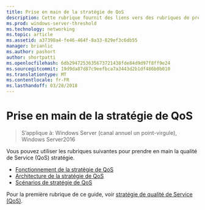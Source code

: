 ```yaml
---
title: Prise en main de la stratégie de QoS
description: Cette rubrique fournit des liens vers des rubriques de présentation pour la stratégie de qualité de Service (QoS), qui vous permet d’utiliser la stratégie de groupe pour hiérarchiser le trafic bande passante du réseau des applications spécifiques et des services dans Windows Server2016.
ms.prod: windows-server-threshold
ms.technology: networking
ms.topic: article
ms.assetid: a37398a4-fe46-464f-8a33-829ef3c6db55
manager: brianlic
ms.author: pashort
author: shortpatti
ms.openlocfilehash: 6db2947253635673721438fde84d9d97f8ff9e24
ms.sourcegitcommit: 19d9da87d87c9eefbca7a3443d2b1df486b0b010
ms.translationtype: MT
ms.contentlocale: fr-FR
ms.lasthandoff: 03/28/2018
---
```

# <a name="getting-started-with-qos-policy"></a>Prise en main de la stratégie de QoS

>S’applique à: Windows Server (canal annuel un point-virgule), Windows Server2016

Vous pouvez utiliser les rubriques suivantes pour prendre en main la qualité de Service \(QoS\) stratégie.

- [Fonctionnement de la stratégie de QoS](qos-policy-works.md)
- [Architecture de la stratégie de QoS](qos-policy-architecture.md)
- [Scénarios de stratégie de QoS](qos-policy-scenarios.md)


Pour la première rubrique de ce guide, voir [stratégie de qualité de Service (QoS)](qos-policy-top.md).
